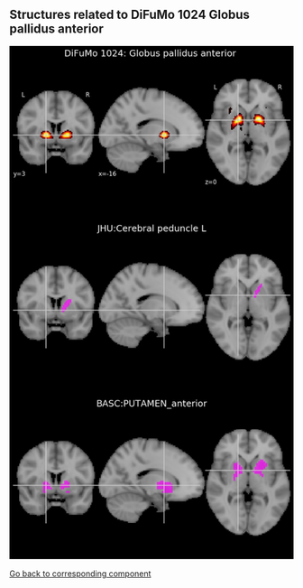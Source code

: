 


## Structures related to DiFuMo 1024 Globus pallidus anterior 

![975](975.jpg "Structures related to DiFuMo 1024 Globus pallidus anterior ")

[Go back to corresponding component](https://parietal-inria.github.io/DiFuMo/1024/html/975.html)